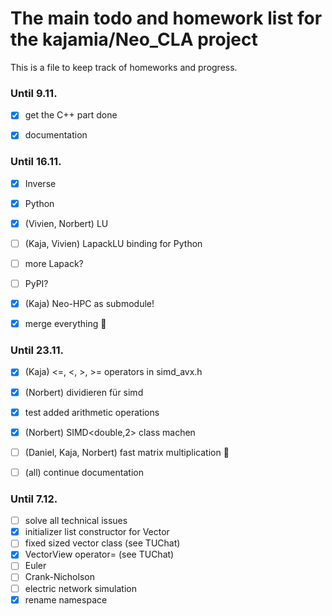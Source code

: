 # The main todo and homework list for the kajamia/Neo_CLA project
This is a file to keep track of homeworks and progress.

### Until 9.11.

- [x] get the C++ part done
- [x] documentation


### Until 16.11.

- [x] Inverse
- [x] Python
- [X] (Vivien, Norbert) LU
- [ ] (Kaja, Vivien) LapackLU binding for Python
- [ ] more Lapack?
- [ ] PyPI?
- [x] (Kaja) Neo-HPC as submodule!
- [x] merge everything :tada:


### Until 23.11.

- [X] (Kaja) <=, <, >, >= operators in simd_avx.h
- [X] (Norbert) dividieren für simd
- [X] test added arithmetic operations
- [X] (Norbert) SIMD<double,2> class machen
- [ ] (Daniel, Kaja, Norbert) fast matrix multiplication :rocket:
- [ ] (all) continue documentation


### Until 7.12.
- [ ] solve all technical issues
- [X] initializer list constructor for Vector
- [ ] fixed sized vector class (see TUChat)
- [X] VectorView operator= (see TUChat)
- [ ] Euler
- [ ] Crank-Nicholson
- [ ] electric network simulation
- [X] rename namespace
